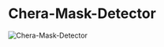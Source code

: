 # Chera-Mask-Detector

![Chera-Mask-Detector](https://socialify.git.ci/Ayush7614/Chera-Mask-Detector/image?forks=1&issues=1&language=1&owner=1&pattern=Brick%20Wall&pulls=1&stargazers=1&theme=Dark)
